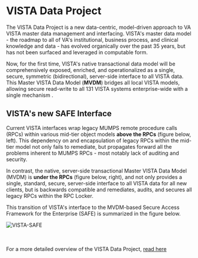 # VISTA Data Project

The VISTA Data Project is a new data-centric, model-driven approach to VA VISTA master data management and interfacing.  VISTA's master data model - the roadmap to all of VA's institutional, business process, and clinical knowledge and data - has evolved organically over the past 35 years, but has not been surfaced and leveraged in computable form.  

Now, for the first time, VISTA's native transactional data model will be comprehensively exposed, enriched, and operationalized as a single, secure, symmetric (bidirectional), server-side interface to all VISTA data. This Master VISTA Data Model (__MVDM__) bridges all local VISTA models,  allowing secure read-write to all 131 VISTA systems enterprise-wide with a single mechanism .

##  VISTA's new SAFE Interface
Current VISTA interfaces wrap legacy MUMPS remote procedure calls (RPCs) within various mid-tier object models  __above the RPCs__ (figure below, left). This dependency on and encapsulation of legacy RPCs within the mid-tier model not only fails to remediate, but propagates forward all the problems inherent to MUMPS RPCs - most notably lack of auditing and security.

In contrast, the native, server-side transactional Master VISTA Data Model (MVDM) is __under the RPCs__ (figure below, right), and not only provides a single, standard, secure, server-side interface to all VISTA data for all new clients, but is backwards compatible and remediates, audits, and secures all legacy RPCs within the RPC Locker.

This transition of VISTA's interface to the MVDM-based Secure Access Framework for the Enterprise (SAFE) is summarized in the figure below.

![VISTA-SAFE](https://github.com/vistadataproject/documents/blob/master/images/VISTA-SAFE6.png)
<br><br><br>

For a more detailed overview of the VISTA Data Project, [read here](https://github.com/vistadataproject/documents/tree/master/Background)



